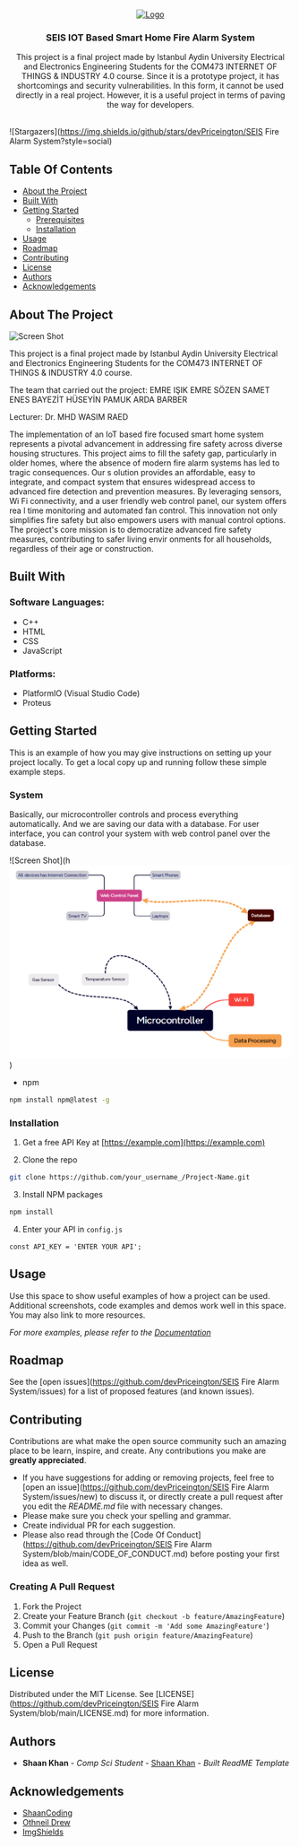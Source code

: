 <br/>
<p align="center">
  <a href="https://github.com/devPriceington/SEIS Fire Alarm System">
    <img src="https://www.ageaportal.com/images/aydin_univ.png" alt="Logo" width="100" height="100">
  </a>

  <h3 align="center">SEIS IOT Based Smart Home Fire Alarm System</h3>

  <p align="center">
    This project is a final project made by Istanbul Aydin University Electrical and Electronics Engineering Students for the COM473 INTERNET OF THINGS & INDUSTRY 4.0 course. Since it is a prototype project, it has shortcomings and security vulnerabilities. In this form, it cannot be used directly in a real project. However, it is a useful project in terms of paving the way for developers.
    <br/>
    <br/>
  </p>
</p>

![Stargazers](https://img.shields.io/github/stars/devPriceington/SEIS Fire Alarm System?style=social) 

## Table Of Contents

* [About the Project](#about-the-project)
* [Built With](#built-with)
* [Getting Started](#getting-started)
  * [Prerequisites](#prerequisites)
  * [Installation](#installation)
* [Usage](#usage)
* [Roadmap](#roadmap)
* [Contributing](#contributing)
* [License](#license)
* [Authors](#authors)
* [Acknowledgements](#acknowledgements)

## About The Project

![Screen Shot](https://www.aydin.edu.tr/en-us/akademik/fakulteler/tip/PublishingImages/Pages/The-Hippocratic-Oath/IAU-WEB-LOGO-ING.png)

This project is a final project made by Istanbul Aydin University Electrical and Electronics Engineering Students for the COM473 INTERNET OF THINGS & INDUSTRY 4.0 course.

The team that carried out the project:
EMRE IŞIK
EMRE SÖZEN
SAMET ENES BAYEZİT
HÜSEYİN PAMUK
ARDA BARBER

Lecturer:
Dr. MHD WASIM RAED

The implementation of an IoT based fire focused smart home system represents a pivotal advancement in addressing fire safety across diverse housing structures. This project aims to fill the safety gap, particularly in older homes, where the absence of modern fire alarm systems has led to tragic consequences. Our s olution provides an affordable, easy to integrate, and compact system that ensures widespread access to advanced fire detection and prevention measures. By leveraging sensors, Wi Fi connectivity, and a user friendly web control panel, our system offers rea l time monitoring and automated fan control. This innovation not only simplifies fire safety but also empowers users with manual control options. The project's core mission is to democratize advanced fire safety measures, contributing to safer living envir onments for all households, regardless of their age or construction.




## Built With

### Software Languages:
* C++
* HTML
* CSS
* JavaScript

### Platforms:
* PlatformIO (Visual Studio Code)
* Proteus 

## Getting Started

This is an example of how you may give instructions on setting up your project locally.
To get a local copy up and running follow these simple example steps.

### System

Basically, our microcontroller controls and process everything automatically. And we are saving our data with a database. For user interface, you can control your system with web control panel over the database.

![Screen Shot](h![Alt text](Images/system.png))

* npm

```sh
npm install npm@latest -g
```

### Installation

1. Get a free API Key at [https://example.com](https://example.com)

2. Clone the repo

```sh
git clone https://github.com/your_username_/Project-Name.git
```

3. Install NPM packages

```sh
npm install
```

4. Enter your API in `config.js`

```JS
const API_KEY = 'ENTER YOUR API';
```

## Usage

Use this space to show useful examples of how a project can be used. Additional screenshots, code examples and demos work well in this space. You may also link to more resources.

_For more examples, please refer to the [Documentation](https://example.com)_

## Roadmap

See the [open issues](https://github.com/devPriceington/SEIS Fire Alarm System/issues) for a list of proposed features (and known issues).

## Contributing

Contributions are what make the open source community such an amazing place to be learn, inspire, and create. Any contributions you make are **greatly appreciated**.
* If you have suggestions for adding or removing projects, feel free to [open an issue](https://github.com/devPriceington/SEIS Fire Alarm System/issues/new) to discuss it, or directly create a pull request after you edit the *README.md* file with necessary changes.
* Please make sure you check your spelling and grammar.
* Create individual PR for each suggestion.
* Please also read through the [Code Of Conduct](https://github.com/devPriceington/SEIS Fire Alarm System/blob/main/CODE_OF_CONDUCT.md) before posting your first idea as well.

### Creating A Pull Request

1. Fork the Project
2. Create your Feature Branch (`git checkout -b feature/AmazingFeature`)
3. Commit your Changes (`git commit -m 'Add some AmazingFeature'`)
4. Push to the Branch (`git push origin feature/AmazingFeature`)
5. Open a Pull Request

## License

Distributed under the MIT License. See [LICENSE](https://github.com/devPriceington/SEIS Fire Alarm System/blob/main/LICENSE.md) for more information.

## Authors

* **Shaan Khan** - *Comp Sci Student* - [Shaan Khan](https://github.com/ShaanCoding/) - *Built ReadME Template*

## Acknowledgements

* [ShaanCoding](https://github.com/ShaanCoding/)
* [Othneil Drew](https://github.com/othneildrew/Best-README-Template)
* [ImgShields](https://shields.io/)

